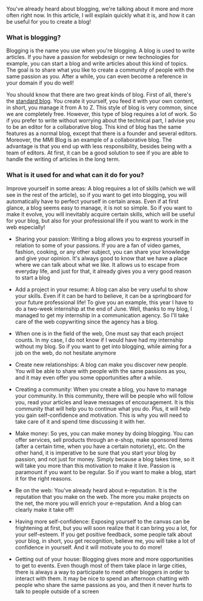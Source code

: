 You've already heard about blogging, we're talking about it more and more often right now. In this article, I will explain quickly what it is, and how it can be useful for you to create a blog!

### What is blogging?

Blogging is the name you use when you're blogging. A blog is used to write articles. If you have a passion for webdesign or new technologies for example, you can start a blog and write articles about this kind of topics. The goal is to share what you like to create a community of people with the same passion as you. After a while, you can even become a reference in your domain if you do well!

You should know that there are two great kinds of blog. First of all, there's the [standard blog](http://siii.club/en/). You create it yourself, you feed it with your own content, in short, you manage it from A to Z. This style of blog is very common, since we are completely free. However, this type of blog requires a lot of work.
So if you prefer to write without worrying about the technical part, I advise you to be an editor for a collaborative blog. This kind of blog has the same features as a normal blog, except that there is a founder and several editors. Moreover, the MMI Blog is an example of a collaborative blog. The advantage is that you end up with less responsibility, besides being with a team of editors. At first, it can be a good solution to see if you are able to handle the writing of articles in the long term.

### What is it used for and what can it do for you?

Improve yourself in some areas: A blog requires a lot of skills (which we will see in the rest of the article), so if you want to get into blogging, you will automatically have to perfect yourself in certain areas. Even if at first glance, a blog seems easy to manage, it is not so simple. So if you want to make it evolve, you will inevitably acquire certain skills, which will be useful for your blog, but also for your professional life if you want to work in the web especially!

* Sharing your passion: Writing a blog allows you to express yourself in relation to some of your passions. If you are a fan of video games, fashion, cooking, or any other subject, you can share your knowledge and give your opinion. It's always good to know that we have a place where we can talk about what we like. It allows us to escape from everyday life, and just for that, it already gives you a very good reason to start a blog

* Add a project in your resume: A blog can also be very useful to show your skills. Even if it can be hard to believe, it can be a springboard for your future professional life! To give you an example, this year I have to do a two-week internship at the end of June. Well, thanks to my blog, I managed to get my internship in a communication agency. So I'll take care of the web copywriting since the agency has a blog.

* When one is in the field of the web, One must say that each project counts. In my case, I do not know if I would have had my internship without my blog. So if you want to get into blogging, while aiming for a job on the web, do not hesitate anymore

* Create new relationships: A blog can make you discover new people. You will be able to share with people with the same passions as you, and it may even offer you some opportunities after a while.

* Creating a community: When you create a blog, you have to manage your community. In this community, there will be people who will follow you, read your articles and leave messages of encouragement. It is this community that will help you to continue what you do. Plus, it will help you gain self-confidence and motivation. This is why you will need to take care of it and spend time discussing it with her.

* Make money: So yes, you can make money by doing blogging. You can offer services, sell products through an e-shop, make sponsored items (after a certain time, when you have a certain notoriety), etc. On the other hand, it is imperative to be sure that you start your blog by passion, and not just for money. Simply because a blog takes time, so it will take you more than this motivation to make it live. Passion is paramount if you want to be regular. So if you want to make a blog, start it for the right reasons.

* Be on the web: You've already heard about e-reputation. It is the reputation that you make on the web. The more you make projects on the net, the more you will enrich your e-reputation. And a blog can clearly make it take off!

* Having more self-confidence: Exposing yourself to the canvas can be frightening at first, but you will soon realize that it can bring you a lot, for your self-esteem. If you get positive feedback, some people talk about your blog, in short, you get recognition, believe me, you will take a lot of confidence in yourself. And it will motivate you to do more!

* Getting out of your house: Blogging gives more and more opportunities to get to events. Even though most of them take place in large cities, there is always a way to participate to meet other bloggers in order to interact with them. It may be nice to spend an afternoon chatting with people who share the same passions as you, and then it never hurts to talk to people outside of a screen
